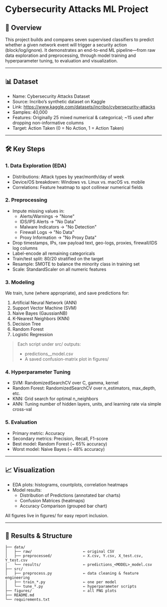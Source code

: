 # Cybersecurity Attacks ML Project

## 🚀 Overview
This project builds and compares seven supervised classifiers to predict whether a given network event will trigger a security action (block/log/ignore). It demonstrates an end-to-end ML pipeline—from raw data exploration and preprocessing, through model training and hyperparameter tuning, to evaluation and visualization.

---

## 📊 Dataset
- Name: Cybersecurity Attacks Dataset  
- Source: Incribo’s synthetic dataset on Kaggle  
- Link: https://www.kaggle.com/datasets/incribo/cybersecurity-attacks  
- Samples: 40,000  
- Features: Originally 25 mixed numerical & categorical; ~15 used after dropping non-informative columns  
- Target: Action Taken (0 = No Action, 1 = Action Taken)

---

## 🛠 Key Steps

### 1. Data Exploration (EDA)
- Distributions: Attack types by year/month/day of week  
- Device/OS breakdown: Windows vs. Linux vs. macOS vs. mobile  
- Correlations: Feature heatmap to spot collinear numerical fields  

### 2. Preprocessing
- Impute missing values in:  
  - Alerts/Warnings → "None"  
  - IDS/IPS Alerts → "No Data"  
  - Malware Indicators → "No Detection"  
  - Firewall Logs → "No Data"  
  - Proxy Information → "No Proxy Data"  
- Drop timestamps, IPs, raw payload text, geo-logs, proxies, firewall/IDS log columns  
- Label-encode all remaining categoricals  
- Train/test split: 80/20 stratified on the target  
- Resample: SMOTE to balance the minority class in training set  
- Scale: StandardScaler on all numeric features

### 3. Modeling
We train, tune (where appropriate), and save predictions for:
1. Artificial Neural Network (ANN)
2. Support Vector Machine (SVM)  
3. Naive Bayes (GaussianNB)  
4. K-Nearest Neighbors (KNN)  
5. Decision Tree  
6. Random Forest  
7. Logistic Regression  

> Each script under src/ outputs:
> - predictions_<MODEL>_model.csv  
> - A saved confusion-matrix plot in figures/

### 4. Hyperparameter Tuning
- SVM: RandomizedSearchCV over C, gamma, kernel  
- Random Forest: RandomizedSearchCV over n_estimators, max_depth, etc.  
- KNN: Grid search for optimal n_neighbors  
- ANN: Tuning number of hidden layers, units, and learning rate via simple cross-val

### 5. Evaluation
- Primary metric: Accuracy  
- Secondary metrics: Precision, Recall, F1-score  
- Best model: Random Forest (~ 65% accuracy)  
- Worst model: Naive Bayes (~ 48% accuracy)  

---

## 📈 Visualization
- EDA plots: histograms, countplots, correlation heatmaps  
- Model results:  
  - Distribution of Predictions (annotated bar charts)  
  - Confusion Matrices (heatmaps)  
  - Accuracy Comparison (grouped bar chart)  

All figures live in figures/ for easy report inclusion.

---

## 💾 Results & Structure

```text
├── data/
│   ├── raw/                       ← original CSV
│   ├── preprocessed/              ← X.csv, Y.csv, X_test.csv, Y_test.csv
│   └── results/                   ← predictions_<MODEL>_model.csv
├── src/
│   ├── preprocess.py              ← data cleaning & feature engineering
│   ├── train_*.py                 ← one per model
│   └── tune_*.py                  ← hyperparameter scripts
├── figures/                       ← all PNG plots
├── README.md
└── requirements.txt
